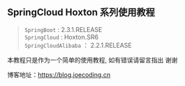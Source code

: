 ## SpringCloud Hoxton 系列使用教程
> `SpringBoot` : 2.3.1.RELEASE  
`SpringCloud` : Hoxton.SR6    
`SpringCloudAlibaba` ： 2.2.1.RELEASE



本教程只是作为一个简单的使用教程, 如有错误请留言指出 谢谢

博客地址：https://blog.joecoding.cn
